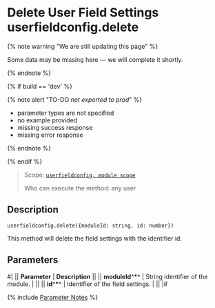 # Delete User Field Settings userfieldconfig.delete

{% note warning "We are still updating this page" %}

Some data may be missing here — we will complete it shortly.

{% endnote %}

{% if build == 'dev' %}

{% note alert "TO-DO _not exported to prod_" %}

- parameter types are not specified
- no example provided
- missing success response
- missing error response
  
{% endnote %}

{% endif %}

> Scope: [`userfieldconfig, module scope`](../../../../scopes/permissions.md)
>
> Who can execute the method: any user

## Description

```http
userfieldconfig.delete({moduleId: string, id: number})
```

This method will delete the field settings with the identifier id.

## Parameters

#|
|| **Parameter** | **Description** ||
|| **moduleId^*^** | String identifier of the module.  | ||
|| **id^*^** | Identifier of the field settings.  | ||
|#

{% include [Parameter Notes](../../../../../_includes/required.md) %}